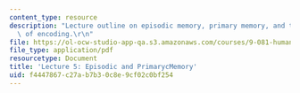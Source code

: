 ```yaml
---
content_type: resource
description: "Lecture outline on episodic memory, primary memory, and the principles\
  \ of encoding.\r\n"
file: https://ol-ocw-studio-app-qa.s3.amazonaws.com/courses/9-081-human-memory-and-learning-fall-2002/f4447867c27ab7b30c8e9cf02c0bf254_lecnote5.pdf
file_type: application/pdf
resourcetype: Document
title: 'Lecture 5: Episodic and PrimarycMemory'
uid: f4447867-c27a-b7b3-0c8e-9cf02c0bf254
---
```

